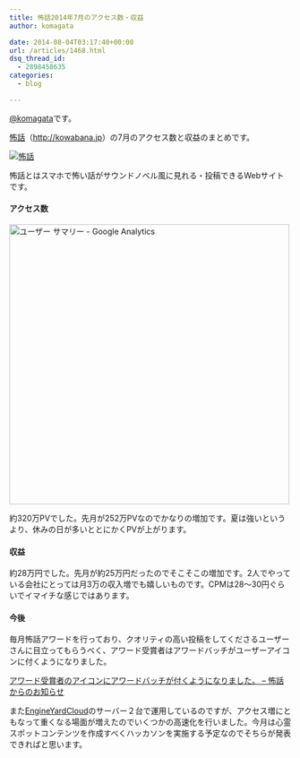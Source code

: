 ```yaml
---
title: 怖話2014年7月のアクセス数・収益
author: komagata

date: 2014-08-04T03:17:40+00:00
url: /articles/1468.html
dsq_thread_id:
  - 2898458635
categories:
  - blog

---
```

[@komagata][1]です。

<a title="怖話" href="http://kowabana.jp" target="_blank">怖話</a>（<a title="怖話" href="http://kowabana.jp" target="_blank">http://kowabana.jp</a>）の7月のアクセス数と収益のまとめです。

<p class="center">
  <a href="http://kowabana.jp"><img alt="怖話" src="https://lh4.googleusercontent.com/-8-pkth8ETpA/UYjg32awOAI/AAAAAAAADKg/0h8DP9Cg4CQ/s400/Screen%2520Shot%25202013-05-07%2520at%25208.08.34%2520PM.png" /></a>
</p>

怖話とはスマホで怖い話がサウンドノベル風に見れる・投稿できるWebサイトです。

#### アクセス数

<p class="center">
  <img src="http://i.gyazo.com/2b340521a041cd67b2f15d3630e1045b.png" alt="ユーザー サマリー - Google Analytics" width="500px" />
</p>

約320万PVでした。先月が252万PVなのでかなりの増加です。夏は強いというより、休みの日が多いととにかくPVが上がります。

#### 収益

約28万円でした。先月が約25万円だったのでそこそこの増加です。2人でやっている会社にとっては月3万の収入増でも嬉しいものです。CPMは28〜30円ぐらいでイマイチな感じではあります。

#### 今後

毎月怖話アワードを行っており、クオリティの高い投稿をしてくださるユーザーさんに目立ってもらうべく、アワード受賞者はアワードバッチがユーザーアイコンに付くようになりました。

[アワード受賞者のアイコンにアワードバッチが付くようになりました。 &#8211; 怖話からのお知らせ][2]

また<a href="http://www.engineyard.co.jp/" title="EngineYard" target="_blank">EngineYardCloud</a>のサーバー２台で運用しているのですが、アクセス増にともなって重くなる場面が増えたのでいくつかの高速化を行いました。今月は心霊スポットコンテンツを作成すべくハッカソンを実施する予定なのでそちらが発表できればと思います。

 [1]: http://twitter.com/komagata
 [2]: http://blog.kowabana.jp/141